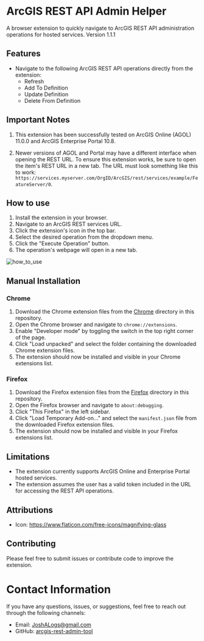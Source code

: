 # ArcGIS REST API Admin Helper

A browser extension to quickly navigate to ArcGIS REST API administration operations for hosted services. Version 1.1.1

## Features

- Navigate to the following ArcGIS REST API operations directly from the extension:
  - Refresh
  - Add To Definition
  - Update Definition
  - Delete From Definition

## Important Notes

1. This extension has been successfully tested on ArcGIS Online (AGOL) 11.0.0 and ArcGIS Enterprise Portal 10.8.

2. Newer versions of AGOL and Portal may have a different interface when opening the REST URL. To ensure this extension works, be sure to open the item's REST URL in a new tab. The URL must look something like this to work: `https://services.myserver.com/OrgID/ArcGIS/rest/services/example/FeatureServer/0`.

## How to use

1. Install the extension in your browser.
2. Navigate to an ArcGIS REST services URL.
3. Click the extension's icon in the top bar.
4. Select the desired operation from the dropdown menu.
5. Click the "Execute Operation" button.
6. The operation's webpage will open in a new tab.

![how_to_use](https://user-images.githubusercontent.com/31683291/236974747-ce4f110b-99d5-4fdb-80cc-bdf4385bf373.gif)

## Manual Installation

### Chrome

1. Download the Chrome extension files from the [Chrome](./Chrome) directory in this repository.
2. Open the Chrome browser and navigate to `chrome://extensions`.
3. Enable "Developer mode" by toggling the switch in the top right corner of the page.
4. Click "Load unpacked" and select the folder containing the downloaded Chrome extension files.
5. The extension should now be installed and visible in your Chrome extensions list.

### Firefox

1. Download the Firefox extension files from the [Firefox](./Firefox) directory in this repository.
2. Open the Firefox browser and navigate to `about:debugging`.
3. Click "This Firefox" in the left sidebar.
4. Click "Load Temporary Add-on..." and select the `manifest.json` file from the downloaded Firefox extension files.
5. The extension should now be installed and visible in your Firefox extensions list.

## Limitations

- The extension currently supports ArcGIS Online and Enterprise Portal hosted services.
- The extension assumes the user has a valid token included in the URL for accessing the REST API operations.

## Attributions

- Icon: https://www.flaticon.com/free-icons/magnifying-glass

## Contributing

Please feel free to submit issues or contribute code to improve the extension.

# Contact Information

If you have any questions, issues, or suggestions, feel free to reach out through the following channels:

- Email: [JoshALogs@gmail.com](mailto:JoshALogs@gmail.com)
- GitHub: [arcgis-rest-admin-tool](https://github.com/JoshALogs/arcgis-rest-admin-tool)
